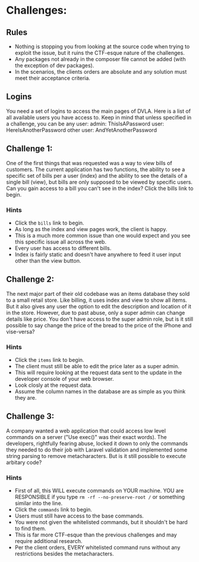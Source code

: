 # Challenges: 

## Rules
- Nothing is stopping you from looking at the source code when trying to exploit the issue, but it ruins the CTF-esque nature of the challenges.
- Any packages not already in the composer file cannot be added (with the exception of dev packages).
- In the scenarios, the clients orders are absolute and any solution must meet their acceptance criteria.

## Logins
You need a set of logins to access the main pages of DVLA. Here is a list of all available users you have access to. Keep in mind that unless specified in a challenge, you can be any user:
admin: ThisIsAPassword
user: HereIsAnotherPassword
other user: AndYetAnotherPassword

## Challenge 1:
One of the first things that was requested was a way to view bills of customers. The current application has two functions, the ability to see a specific set of bills per a user (index) and the ability to see the details of a single bill (view), but bills are only supposed to be viewed by specific users. Can you gain access to a bill you can't see in the index? Click the bills link to begin.

### Hints
- Click the `bills` link to begin.
- As long as the index and view pages work, the client is happy.
- This is a much more common issue than one would expect and you see this specific issue all across the web.
- Every user has access to different bills.
- Index is fairly static and doesn't have anywhere to feed it user input other than the view button.

## Challenge 2:
The next major part of their old codebase was an items database they sold to a small retail store. Like billing, it uses index and view to show all items. But it also gives any user the option to edit the description and location of it in the store. However, due to past abuse, only a super admin can change details like price. You don't have access to the super admin role, but is it still possible to say change the price of the bread to the price of the iPhone and vise-versa?

### Hints
- Click the `items` link to begin.
- The client must still be able to edit the price later as a super admin.
- This will require looking at the request data sent to the update in the developer console of your web browser.
- Look closly at the request data.
- Assume the column names in the database are as simple as you think they are.

## Challenge 3:
A company wanted a web application that could access low level commands on a server ("Use exec()" was their exact words). The developers, rightfully fearing abuse, locked it down to only the commands they needed to do their job with Laravel validation and implemented some string parsing to remove metacharacters. But is it still possible to execute arbitary code?

### Hints
- First of all, this WILL execute commands on YOUR machine. YOU are RESPONSIBLE if you type `rm -rf --no-preserve-root /` or something similar into the line.
- Click the `commands` link to begin.
- Users must still have access to the base commands.
- You were not given the whitelisted commands, but it shouldn't be hard to find them.
- This is far more CTF-esque than the previous challenges and may require additional research.
- Per the client orders, EVERY whitelisted command runs without any restrictions besides the metacharacters.
